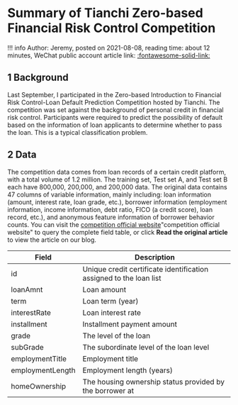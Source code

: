 # Summary of Tianchi Zero-based Financial Risk Control Competition

!!! info
    Author: Jeremy, posted on 2021-08-08, reading time: about 12 minutes, WeChat public account article link: [:fontawesome-solid-link:](https://mp.weixin.qq.com/s/dvHbk5NaKz4a15oke3FXkA)

## 1 Background

Last September, I participated in the Zero-based Introduction to Financial Risk Control-Loan Default Prediction Competition hosted by Tianchi. The competition was set against the background of personal credit in financial risk control. Participants were required to predict the possibility of default based on the information of loan applicants to determine whether to pass the loan. This is a typical classification problem.

## 2 Data

The competition data comes from loan records of a certain credit platform, with a total volume of 1.2 million. The training set, Test set A, and Test set B each have 800,000, 200,000, and 200,000 data. The original data contains 47 columns of variable information, mainly including: loan information (amount, interest rate, loan grade, etc.), borrower information (employment information, income information, debt ratio, FICO (a credit score), loan record, etc.), and anonymous feature information of borrower behavior counts. You can visit the [competition official website](https://tianchi.aliyun.com/competition/entrance/531830/information)"competition official website" to query the complete field table, or click **Read the original article** to view the article on our blog.

| Field              | Description                                                    |
|--------------------|----------------------------------------------------------------|
| id                 | Unique credit certificate identification assigned to the loan list|
| loanAmnt           | Loan amount                                                     |
| term               | Loan term (year)                                                |
| interestRate       | Loan interest rate                                              |
| installment        | Installment payment amount                                      |
| grade              | The level of the loan                                           |
| subGrade           | The subordinate level of the loan level                          |
| employmentTitle    | Employment title                                                |
| employmentLength   | Employment length (years)                                        |
| homeOwnership      | The housing ownership status provided by the borrower at